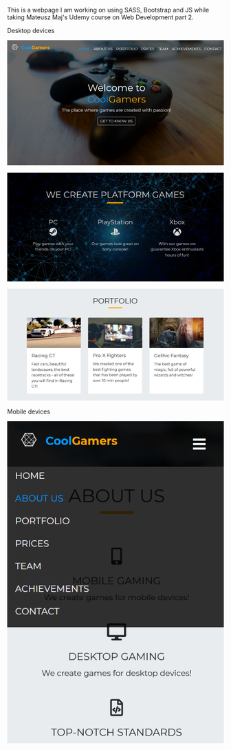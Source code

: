 

This is a webpage I am working on using SASS, Bootstrap and JS while taking Mateusz Maj's Udemy course on Web Development part 2.

Desktop devices

![](screenshots/header.PNG)

![](screenshots/about-us.PNG)

![](screenshots/portfolio.jpg)

Mobile devices

![](screenshots/mobile-nav.PNG)

